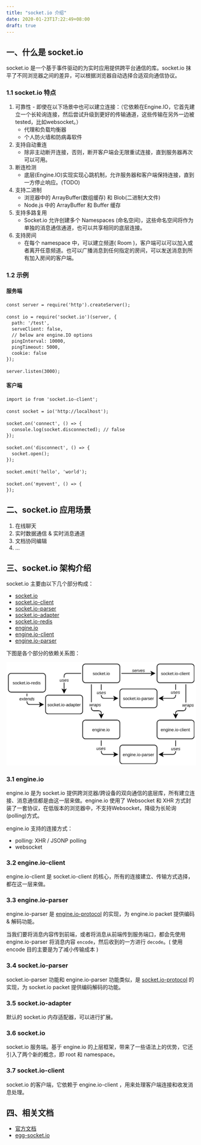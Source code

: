 ```yaml
---
title: "socket.io 介绍"
date: 2020-01-23T17:22:49+08:00
draft: true
---
```


## 一、什么是 socket.io

socket.io 是一个基于事件驱动的为实时应用提供跨平台通信的库。socket.io 抹平了不同浏览器之间的差异，可以根据浏览器自动选择合适双向通信协议。
 
### 1.1 socket.io 特点

1. 可靠性 - 即使在以下场景中也可以建立连接：（它依赖在Engine.IO，它首先建立一个长轮询连接，然后尝试升级到更好的传输通道，这些传输在另外一边被tested，比如websocket。）
    - 代理和负载均衡器
    - 个人防火墙和防病毒软件
2. 支持自动重连
    - 除非主动断开连接，否则，断开客户端会无限重试连接，直到服务器再次可以可用。
3. 断连检测
    - 底层(Engine.IO)实现实现心跳机制，允许服务器和客户端保持连接，直到一方停止响应。(TODO)
4. 支持二进制
    - 浏览器中的 ArrayBuffer(数组缓存) 和 Blob(二进制大文件)
    - Node.js 中的 ArrayBuffer 和 Buffer 缓存
5. 支持多路复用
    - Socket.io 允许创建多个 Namespaces (命名空间)，这些命名空间将作为单独的消息通信通道，也可以共享相同的底层连接。
6. 支持房间
    - 在每个 namespace 中，可以建立频道( Room )，客户端可以可以加入或者离开任意频道。也可以广播消息到任何指定的房间，可以发送消息到所有加入房间的客户端。


### 1.2 示例

#### 服务端

    const server = require('http').createServer();
    
    const io = require('socket.io')(server, {
      path: '/test',
      serveClient: false,
      // below are engine.IO options
      pingInterval: 10000,
      pingTimeout: 5000,
      cookie: false
    });
    
    server.listen(3000);
    
#### 客户端
    
    import io from 'socket.io-client';
    
    const socket = io('http://localhost');
    
    socket.on('connect', () => {
      console.log(socket.disconnected); // false
    });
    
    socket.on('disconnect', () => {
      socket.open();
    });
    
    socket.emit('hello', 'world');
    
    socket.on('myevent', () => {
    });
    
## 二、socket.io 应用场景

1. 在线聊天
2. 实时数据通信 & 实时消息通道
3. 文档协同编辑
4. ...


## 三、socket.io 架构介绍

socket.io 主要由以下几个部分构成：

- [socket.io](https://github.com/socketio/socket.io)
- [socket.io-client](https://github.com/socketio/socket.io-client)
- [socket.io-parser](https://github.com/socketio/socket.io-parser)
- [socket.io-adapter](https://github.com/socketio/socket.io-adapter)
- [socket.io-redis](https://github.com/socketio/socket.io-redis)
- [engine.io](https://github.com/socketio/engine.io)
- [engine.io-client](https://github.com/socketio/engine.io-client)
- [engine.io-parser](https://github.com/socketio/engine.io-parser)

下图是各个部分的依赖关系图：

<img src="/image/tech/socket.io-dependencies.jpg" alt="socket.io 依赖关系图" width="1024" />

### 3.1 engine.io

engine.io 是为 socket.io 提供跨浏览器/跨设备的双向通信的底层库，所有建立连接、消息通信都是由这一层来做。engine.io 使用了 Websocket 和 XHR 方式封装了一套协议，在低版本的浏览器中，不支持Websocket，降级为长轮询(polling)方式。

engine.io 支持的连接方式：
- polling: XHR / JSONP polling
- websocket

### 3.2 engine.io-client

engine.io-client 是 socket.io-client 的核心，所有的连接建立、传输方式选择，都在这一层来做。

### 3.3 engine.io-parser

engine.io-parser 是 [engine.io-protocol](https://github.com/socketio/engine.io-protocol) 的实现，为 engine.io packet 提供编码 & 解码功能。

当我们要将消息内容传到前端，或者将消息从前端传到服务端口，都会先使用 engine.io-parser 将消息内容 `encode`，然后收到的一方进行 `decode`。( 使用 encode 目的主要是为了减小传输成本 )

### 3.4 socket.io-parser

socket.io-parser 功能和 engine.io-parser 功能类似，是 [ socket.io-protocol](https://github.com/socketio/socket.io-parser) 的实现，为 socket.io packet 提供编码解码的功能。

### 3.5 socket.io-adapter

默认的 socket.io 内存适配器，可以进行扩展。

### 3.6 socket.io

socket.io 服务端。基于 engine.io 的上层框架，带来了一些语法上的优势，它还引入了两个新的概念，即 root 和 namespace。

### 3.7 socket.io-client

socket.io 的客户端，它依赖于 engine.io-client ，用来处理客户端连接和收发消息处理。

## 四、相关文档

* [官方文档](https://socket.io/docs/)
* [egg-socket.io](https://eggjs.org/zh-cn/tutorials/socketio.html)

